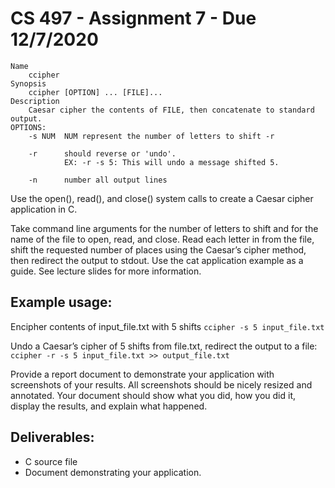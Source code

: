 # CS 497 - Assignment 7 - Due 12/7/2020
```
Name
    ccipher
Synopsis
    ccipher [OPTION] ... [FILE]...
Description
    Caesar cipher the contents of FILE, then concatenate to standard output.
OPTIONS:
    -s NUM  NUM represent the number of letters to shift -r

    -r      should reverse or 'undo'.
            EX: -r -s 5: This will undo a message shifted 5.

    -n      number all output lines
```

Use the open(), read(), and close() system calls to create a Caesar cipher application in C.

Take command line arguments for the number of letters to shift and for the name of the file to open, read, and close.
Read each letter in from the file, shift the requested number of places using the Caesar’s cipher method, then redirect the output to stdout.
Use the cat application example as a guide. See lecture slides for more information.

## Example usage:
Encipher contents of input_file.txt with 5 shifts
`ccipher -s 5 input_file.txt`

Undo a Caesar’s cipher of 5 shifts from file.txt, redirect the output to a file:
`ccipher -r -s 5 input_file.txt >> output_file.txt`

Provide a report document to demonstrate your application with screenshots of your results. All screenshots should be nicely resized and annotated. Your document should show what you did, how you did it, display the results, and explain what happened.

## Deliverables:
- C source file
- Document demonstrating your application.
